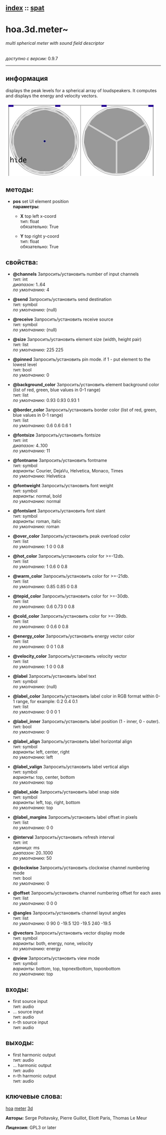 [index](index.html) :: [spat](category_spat.html)
---

# hoa.3d.meter~

###### multi spherical meter with sound field descriptor

*доступно с версии:* 0.9.7

---


## информация
displays the peak levels for a spherical array of loudspeakers. It computes and displays the energy and velocity vectors.


[![example](../examples/img/hoa.3d.meter~.jpg)](../examples/pd/hoa.3d.meter~.pd)





## методы:

* **pos**
set UI element position<br>
  __параметры:__
  - **X** top left x-coord<br>
    тип: float <br>
    обязательно: True <br>

  - **Y** top right y-coord<br>
    тип: float <br>
    обязательно: True <br>




## свойства:

* **@channels** 
Запросить/установить number of input channels<br>
_тип:_ int<br>
_диапазон:_ 1..64<br>
_по умолчанию:_ 4<br>

* **@send** 
Запросить/установить send destination<br>
_тип:_ symbol<br>
_по умолчанию:_ (null)<br>

* **@receive** 
Запросить/установить receive source<br>
_тип:_ symbol<br>
_по умолчанию:_ (null)<br>

* **@size** 
Запросить/установить element size (width, height pair)<br>
_тип:_ list<br>
_по умолчанию:_ 225 225<br>

* **@pinned** 
Запросить/установить pin mode. if 1 - put element to the lowest level<br>
_тип:_ bool<br>
_по умолчанию:_ 0<br>

* **@background_color** 
Запросить/установить element background color (list of red, green, blue values in 0-1 range)<br>
_тип:_ list<br>
_по умолчанию:_ 0.93 0.93 0.93 1<br>

* **@border_color** 
Запросить/установить border color (list of red, green, blue values in 0-1 range)<br>
_тип:_ list<br>
_по умолчанию:_ 0.6 0.6 0.6 1<br>

* **@fontsize** 
Запросить/установить fontsize<br>
_тип:_ int<br>
_диапазон:_ 4..100<br>
_по умолчанию:_ 11<br>

* **@fontname** 
Запросить/установить fontname<br>
_тип:_ symbol<br>
_варианты:_ Courier, DejaVu, Helvetica, Monaco, Times<br>
_по умолчанию:_ Helvetica<br>

* **@fontweight** 
Запросить/установить font weight<br>
_тип:_ symbol<br>
_варианты:_ normal, bold<br>
_по умолчанию:_ normal<br>

* **@fontslant** 
Запросить/установить font slant<br>
_тип:_ symbol<br>
_варианты:_ roman, italic<br>
_по умолчанию:_ roman<br>

* **@over_color** 
Запросить/установить peak overload color<br>
_тип:_ list<br>
_по умолчанию:_ 1 0 0 0.8<br>

* **@hot_color** 
Запросить/установить color for &gt;=-12db.<br>
_тип:_ list<br>
_по умолчанию:_ 1 0.6 0 0.8<br>

* **@warm_color** 
Запросить/установить color for &gt;=-21db.<br>
_тип:_ list<br>
_по умолчанию:_ 0.85 0.85 0 0.8<br>

* **@tepid_color** 
Запросить/установить color for &gt;=-30db.<br>
_тип:_ list<br>
_по умолчанию:_ 0.6 0.73 0 0.8<br>

* **@cold_color** 
Запросить/установить color for &gt;=-39db.<br>
_тип:_ list<br>
_по умолчанию:_ 0 0.6 0 0.8<br>

* **@energy_color** 
Запросить/установить energy vector color<br>
_тип:_ list<br>
_по умолчанию:_ 0 0 1 0.8<br>

* **@velocity_color** 
Запросить/установить velocity vector<br>
_тип:_ list<br>
_по умолчанию:_ 1 0 0 0.8<br>

* **@label** 
Запросить/установить label text<br>
_тип:_ symbol<br>
_по умолчанию:_ (null)<br>

* **@label_color** 
Запросить/установить label color in RGB format within 0-1 range, for example: 0.2 0.4 0.1<br>
_тип:_ list<br>
_по умолчанию:_ 0 0 0 1<br>

* **@label_inner** 
Запросить/установить label position (1 - inner, 0 - outer).<br>
_тип:_ bool<br>
_по умолчанию:_ 0<br>

* **@label_align** 
Запросить/установить label horizontal align<br>
_тип:_ symbol<br>
_варианты:_ left, center, right<br>
_по умолчанию:_ left<br>

* **@label_valign** 
Запросить/установить label vertical align<br>
_тип:_ symbol<br>
_варианты:_ top, center, bottom<br>
_по умолчанию:_ top<br>

* **@label_side** 
Запросить/установить label snap side<br>
_тип:_ symbol<br>
_варианты:_ left, top, right, bottom<br>
_по умолчанию:_ top<br>

* **@label_margins** 
Запросить/установить label offset in pixels<br>
_тип:_ list<br>
_по умолчанию:_ 0 0<br>

* **@interval** 
Запросить/установить refresh interval<br>
_тип:_ int<br>
_единица:_ ms<br>
_диапазон:_ 20..1000<br>
_по умолчанию:_ 50<br>

* **@clockwise** 
Запросить/установить clockwise channel numbering mode<br>
_тип:_ bool<br>
_по умолчанию:_ 0<br>

* **@offset** 
Запросить/установить channel numbering offset for each axes<br>
_тип:_ list<br>
_по умолчанию:_ 0 0 0<br>

* **@angles** 
Запросить/установить channel layout angles<br>
_тип:_ list<br>
_по умолчанию:_ 0 90 0 -19.5 120 -19.5 240 -19.5<br>

* **@vectors** 
Запросить/установить vector display mode<br>
_тип:_ symbol<br>
_варианты:_ both, energy, none, velocity<br>
_по умолчанию:_ energy<br>

* **@view** 
Запросить/установить view mode<br>
_тип:_ symbol<br>
_варианты:_ bottom, top, topnextbottom, toponbottom<br>
_по умолчанию:_ top<br>



## входы:

* first source input<br>
_тип:_ audio
* ... source input<br>
_тип:_ audio
* n-th source input<br>
_тип:_ audio



## выходы:

* first harmonic output<br>
_тип:_ audio
* ... harmonic output<br>
_тип:_ audio
* n-th harmonic output<br>
_тип:_ audio



## ключевые слова:

[hoa](keywords/hoa.html)
[meter](keywords/meter.html)
[3d](keywords/3d.html)






**Авторы:** Serge Poltavsky, Pierre Guillot, Eliott Paris, Thomas Le Meur




**Лицензия:** GPL3 or later





